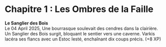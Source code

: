 # Chapitre 1 : Les Ombres de la Faille  

**Le Sanglier des Bois**  
Le 04 April 2025, Une bourrasque soulevait des cendres dans la clairière. Un Sanglier des Bois surgit, bloquant le sentier vers une caverne. Varkis lacéra ses flancs avec un Estoc lesté, enchaînant dix coups précis. (+8 XP)  
<!-- Key: 20250404-001 -->  
